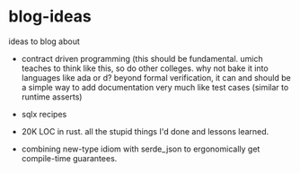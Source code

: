 # blog-ideas

ideas to blog about

- contract driven programming (this should be fundamental. umich teaches to think like this, so do other colleges. why not bake it into languages like ada or d? beyond formal verification, it can and should be a simple way to add documentation very much like test cases (similar to runtime asserts)

- sqlx recipes

- 20K LOC in rust. all the stupid things I'd done and lessons learned.

- combining new-type idiom with serde_json to ergonomically get compile-time guarantees.
